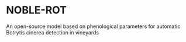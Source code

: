 # NOBLE-ROT
An open-source model based on phenological parameters for automatic Botrytis cinerea detection in vineyards
